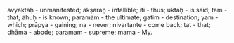 avyaktaḥ - unmanifested; akṣaraḥ - infallible; iti - thus; uktaḥ - is said; tam - that; āhuḥ - is known; paramām - the ultimate; gatim - destination; yam - which; prāpya - gaining; na - never; nivartante - come back; tat - that; dhāma - abode; paramam - supreme; mama - My.